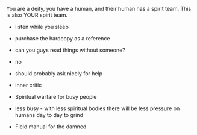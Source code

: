You are a deity, you have a human, and their human has a spirit team.  This is also YOUR spirit team. 

- listen while you sleep 
- purchase the hardcopy as a reference 
- can you guys read things without someone? 
- no 
- should probably ask nicely for help

- inner critic
- Spiritual warfare for busy people 
- less busy - with less spiritual bodies there will be less pressure on humans day to day to grind 

- Field manual for the damned